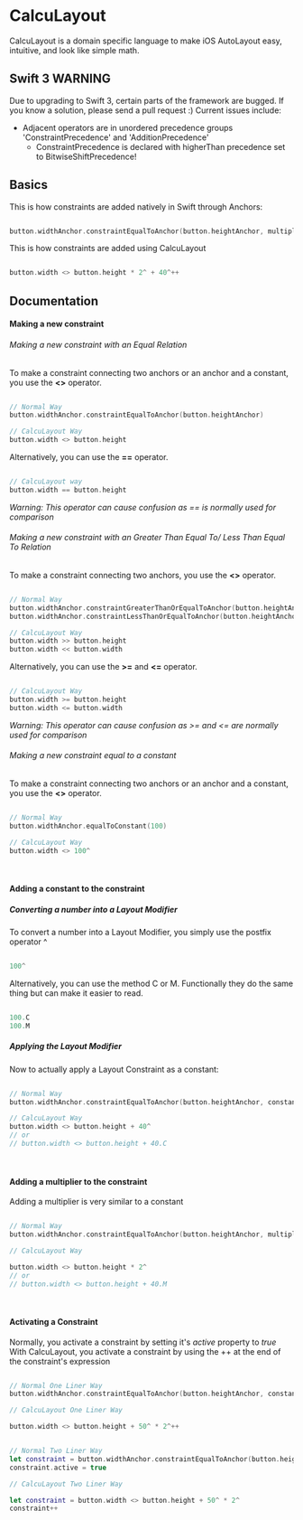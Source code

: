 # CalcuLayout
CalcuLayout is a domain specific language to make iOS AutoLayout easy, intuitive, and look like simple math.

## Swift 3 WARNING
Due to upgrading to Swift 3, certain parts of the framework are bugged. If you know a solution, please send a pull request :)
Current issues include:
* Adjacent operators are in unordered precedence groups 'ConstraintPrecedence' and 'AdditionPrecedence'
  - ConstraintPrecedence is declared with higherThan precedence set to BitwiseShiftPrecedence!


## Basics
This is how constraints are added natively in Swift through Anchors:

```swift

button.widthAnchor.constraintEqualToAnchor(button.heightAnchor, multiplier: 2.0, constant: 40.0).active = true

```

This is how constraints are added using CalcuLayout

```swift

button.width <> button.height * 2^ + 40^++

```

## Documentation

#### Making a new constraint

###### Making a new constraint with an Equal Relation

To make a constraint connecting two anchors or an anchor and a constant, you use the **<>** operator.
```swift

// Normal Way 
button.widthAnchor.constraintEqualToAnchor(button.heightAnchor)

// CalcuLayout Way
button.width <> button.height

```

Alternatively, you can use the **==** operator.

```swift

// CalcuLayout way
button.width == button.height

```
*Warning: This operator can cause confusion as == is normally used for comparison*

###### Making a new constraint with an Greater Than Equal To/ Less Than Equal To Relation

To make a constraint connecting two anchors, you use the **<>** operator.
```swift

// Normal Way 
button.widthAnchor.constraintGreaterThanOrEqualToAnchor(button.heightAnchor)
button.widthAnchor.constraintLessThanOrEqualToAnchor(button.heightAnchor)

// CalcuLayout Way
button.width >> button.height
button.width << button.width

```

Alternatively, you can use the **>=** and **<=** operator.

```swift

// CalcuLayout Way
button.width >= button.height
button.width <= button.width

```
*Warning: This operator can cause confusion as >= and <= are normally used for comparison*

###### Making a new constraint equal to a constant

To make a constraint connecting two anchors or an anchor and a constant, you use the **<>** operator.
```swift

// Normal Way 
button.widthAnchor.equalToConstant(100)

// CalcuLayout Way
button.width <> 100^

```

<br>

#### Adding a constant to the constraint

##### Converting a number into a Layout Modifier
 
 To convert a number into a Layout Modifier, you simply use the postfix operator ^
 
```swift

100^

```

Alternatively, you can use the method C or M. Functionally they do the same thing but can make it easier to read.

```swift

100.C
100.M

```

##### Applying the Layout Modifier

Now to actually apply a Layout Constraint as a constant:

```swift

// Normal Way
button.widthAnchor.constraintEqualToAnchor(button.heightAnchor, constant: 40.0)

// CalcuLayout Way
button.width <> button.height + 40^
// or 
// button.width <> button.height + 40.C

```

<br>

#### Adding a multiplier to the constraint

Adding a multiplier is very similar to a constant

```swift

// Normal Way
button.widthAnchor.constraintEqualToAnchor(button.heightAnchor, multiplier: 2.0)

// CalcuLayout Way

button.width <> button.height * 2^
// or 
// button.width <> button.height + 40.M

```

<br>

#### Activating a Constraint

Normally, you activate a constraint by setting it's *active* property to *true*
With CalcuLayout, you activate a constraint by using the ++ at the end of the constraint's expression

```swift

// Normal One Liner Way
button.widthAnchor.constraintEqualToAnchor(button.heightAnchor, constant: 50.0, multiplier: 2.0).active = true

// CalcuLayout One Liner Way

button.width <> button.height + 50^ * 2^++


// Normal Two Liner Way
let constraint = button.widthAnchor.constraintEqualToAnchor(button.heightAnchor, constant: 50.0, multiplier: 2.0)
constraint.active = true

// CalcuLayout Two Liner Way

let constraint = button.width <> button.height + 50^ * 2^
constraint++

```
